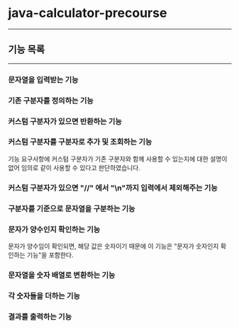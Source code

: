 # java-calculator-precourse

---

## 기능 목록

---

### 문자열을 입력받는 기능

### 기존 구분자를 정의하는 기능

### 커스텀 구분자가 있으면 반환하는 기능

### 커스텀 구분자를 구분자로 추가 및 조회하는 기능

기능 요구사항에 커스텀 구분자가 기존 구분자와 함께 사용할 수 있는지에 대한 설명이 없어 임의로 같이 사용할 수 있다고 판단하였습니다.

### 커스텀 구분자가 있으면 "//" 에서 "\n"까지 입력에서 제외해주는 기능

### 구분자를 기준으로 문자열을 구분하는 기능

### 문자가 양수인지 확인하는 기능

문자가 양수임이 확인되면, 해당 값은 숫자이기 때문에 이 기능은 "문자가 숫자인지 확인하는 기능"을 포함한다.

### 문자열을 숫자 배열로 변환하는 기능

### 각 숫자들을 더하는 기능

### 결과를 출력하는 기능


